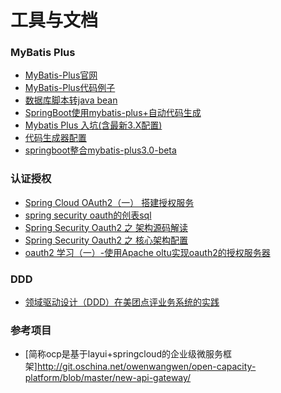 # 工具与文档


### MyBatis Plus
* [MyBatis-Plus官网](https://mp.baomidou.com/)<br>
* [MyBatis-Plus代码例子](https://github.com/baomidou/mybatis-plus-samples)<br>
* [数据库脚本转java bean](http://java.bejson.com/generator/)<br>
* [SpringBoot使用mybatis-plus+自动代码生成](https://www.cnblogs.com/yui66/p/9621115.html)<br>
* [Mybatis Plus 入坑(含最新3.X配置)](https://www.cnblogs.com/hinsy/p/9668684.html)<br>
* [代码生成器配置](https://www.e-learn.cn/content/qita/858304)<br>
* [springboot整合mybatis-plus3.0-beta](https://blog.csdn.net/qq_21181253/article/details/81095731)<br>

### 认证授权
* [Spring Cloud OAuth2（一） 搭建授权服务](https://www.cnblogs.com/fp2952/p/8973613.html)<br>
* [spring security oauth的创表sql](https://github.com/spring-projects/spring-security-oauth/blob/master/spring-security-oauth2/src/test/resources/schema.sql)<br>
* [Spring Security Oauth2 之 架构源码解读](https://blog.csdn.net/wuzhiwei549/article/details/79808509)<br>
* [Spring Security Oauth2 之 核心架构配置](https://blog.csdn.net/wuzhiwei549/article/details/79815491)<br>
* [oauth2 学习（一）-使用Apache oltu实现oauth2的授权服务器](https://zm8.sm-tc.cn/?src=l4uLj4zF0NCIiIjRnJGdk5CYjNGckJLQl4qekZiTlpHOz87Qno2LlpyTmozQx8zMy83Px9GXi5KT&uid=469e231a92162bde306f4675b5d1f269&hid=c61a3dc32d8e18ca8f4b5df7cbe6e532&pos=1&cid=9&time=1554376028752&from=click&restype=1&pagetype=0020000002000408&bu=ss_doc&query=Apache+oltu&mode=&v=1&force=true&wap=false&uc_param_str=dnntnwvepffrgibijbprsvdsdichei)<br>


### DDD
* [领域驱动设计（DDD）在美团点评业务系统的实践](https://blog.csdn.net/k6T9Q8XKs6iIkZPPIFq/article/details/78909897)<br>


### 参考项目
* [简称ocp是基于layui+springcloud的企业级微服务框架]http://git.oschina.net/owenwangwen/open-capacity-platform/blob/master/new-api-gateway/<br>


